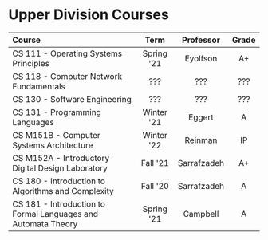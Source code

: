 # Upper Division Courses

| Course                                                       |    Term    |  Professor  | Grade |
| :----------------------------------------------------------- | :--------: | :---------: | :---: |
| CS 111 - Operating Systems Principles                        | Spring '21 |  Eyolfson   |  A+   |
| CS 118 - Computer Network Fundamentals                       |    ???     |     ???     |  ???  |
| CS 130 - Software Engineering                                |    ???     |     ???     |  ???  |
| CS 131 - Programming Languages                               | Winter '21 |   Eggert    |   A   |
| CS M151B - Computer Systems Architecture                     | Winter '22 |   Reinman   |  IP   |
| CS M152A - Introductory Digital Design Laboratory            |  Fall '21  | Sarrafzadeh |  A+   |
| CS 180 - Introduction to Algorithms and Complexity           |  Fall '20  | Sarrafzadeh |   A   |
| CS 181 - Introduction to Formal Languages and Automata Theory | Spring '21 |  Campbell   |   A   |